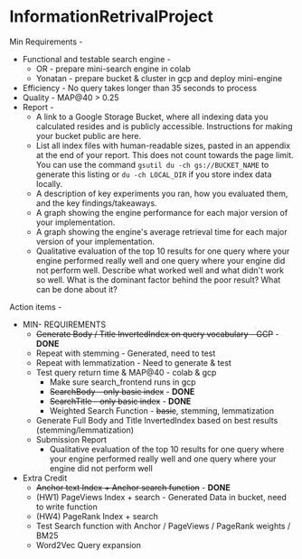 # InformationRetrivalProject

Min Requirements -
* Functional and testable search engine -
  * OR - prepare mini-search engine in colab
  * Yonatan - prepare bucket & cluster in gcp and deploy mini-engine
* Efficiency - No query takes longer than 35 seconds to process
* Quality - MAP@40 > 0.25
* Report - 
  * A link to a Google Storage Bucket, where all indexing data you calculated resides
and is publicly accessible. Instructions for making your bucket public are here. 
  * List all index files with human-readable sizes, pasted in an appendix at the end of your report. 
  This does not count towards the page limit. You can use the command `gsutil du -ch gs://BUCKET_NAME` to generate this listing or `du -ch
LOCAL_DIR` if you store index data locally. 
  * A description of key experiments you ran, how you evaluated them, and the key findings/takeaways. 
  * A graph showing the engine performance for each major version of your implementation. 
  * A graph showing the engine's average retrieval time for each major version of your implementation.
  * Qualitative evaluation of the top 10 results for one query where your engine
  performed really well and one query where your engine did not perform well.
  Describe what worked well and what didn't work so well. What is the dominant
  factor behind the poor result? What can be done about it?

Action items -
* MIN- REQUIREMENTS
  * ~~Generate Body / Title InvertedIndex on query vocabulary - GCP~~ - **DONE**
  * Repeat with stemming - Generated, need to test
  * Repeat with lemmatization - Need to generate & test
  * Test query return time & MAP@40 - colab & gcp
    * Make sure search_frontend runs in gcp
    * ~~SearchBody - only basic index~~ - **DONE**
    * ~~SearchTitle - only basic index~~ - **DONE**
    * Weighted Search Function - ~~basic~~, stemming, lemmatization
  * Generate Full Body and Title InvertedIndex based on best results (stemming/lemmatization)
  * Submission Report
    * Qualitative evaluation of the top 10 results for one query where your engine
    performed really well and one query where your engine did not perform well
* Extra Credit
  * ~~Anchor text Index + Anchor search function~~ - **DONE**
  * (HW1) PageViews Index + search - Generated Data in bucket, need to write function
  * (HW4) PageRank Index + search
  * Test Search function with Anchor / PageViews / PageRank weights / BM25
  * Word2Vec Query expansion